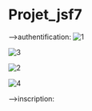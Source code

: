 # Projet_jsf7
-->authentification:
![1](https://github.com/safae12-1/Projet_jsf7/assets/124156186/1dbdfacd-b2bc-482c-9052-7230d61da56f)

![3](https://github.com/safae12-1/Projet_jsf7/assets/124156186/a821c0d9-92cb-429f-b5e8-0a21388f757f)


![2](https://github.com/safae12-1/Projet_jsf7/assets/124156186/c3a4dca2-9d0f-42fd-a5a8-7e7f74c59ad3)

![4](https://github.com/safae12-1/Projet_jsf7/assets/124156186/a71fb55e-bbb2-4a5b-b90b-22e5fcc52c2f)

-->inscription:
